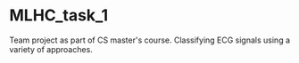 # MLHC_task_1
Team project as part of CS master's course. Classifying ECG signals using a variety of approaches.
